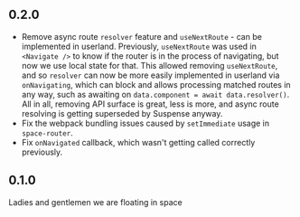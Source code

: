 ## 0.2.0

- Remove async route `resolver` feature and `useNextRoute` - can be implemented in userland. Previously, `useNextRoute` was used in `<Navigate />` to know if the router is in the process of navigating, but now we use local state for that. This allowed removing `useNextRoute`, and so `resolver` can now be more easily implemented in userland via `onNavigating`, which can block and allows processing matched routes in any way, such as awaiting on `data.component = await data.resolver()`. All in all, removing API surface is great, less is more, and async route resolving is getting superseded by Suspense anyway.
- Fix the webpack bundling issues caused by `setImmediate` usage in `space-router`.
- Fix `onNavigated` callback, which wasn't getting called correctly previously.

## 0.1.0

Ladies and gentlemen we are floating in space
